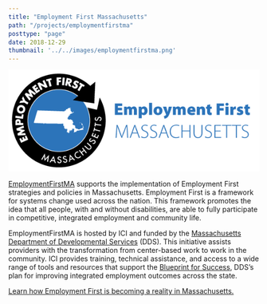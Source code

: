 ```yaml
---
title: "Employment First Massachusetts"
path: "/projects/employmentfirstma"
posttype: "page"
date: 2018-12-29
thumbnail: '../../images/employmentfirstma.png'
---
```



![EmploymentFirstMA](../../images/empfirst-long.png)

[EmploymentFirstMA](https://employmentfirstma.org/) supports the implementation of Employment First strategies and policies in Massachusetts. Employment First is a framework for systems change used across the nation. This framework promotes the idea that all people, with and without disabilities, are able to fully participate in competitive, integrated employment and community life.

EmploymentFirstMA is hosted by ICI and funded by the [Massachusetts Department of Developmental Services](https://www.mass.gov/orgs/department-of-developmental-services) (DDS). This initiative assists providers with the transformation from center-based work to work in the community. ICI provides training, technical assistance, and access to a wide range of tools and resources that support the [Blueprint for Success](https://www.mass.gov/doc/blueprint-for-success/download), DDS’s plan for improving integrated employment outcomes across the state.

[Learn how Employment First is becoming a reality in Massachusetts.](https://employmentfirstma.org/)
